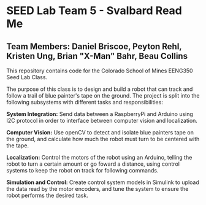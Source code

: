 # SEED Lab Team 5 - Svalbard Read Me

## Team Members: Daniel Briscoe, Peyton Rehl, Kristen Ung, Brian "X-Man" Bahr, Beau Collins

This repository contains code for the Colorado School of Mines EENG350 Seed Lab Class.

The purpose of this class is to design and build a robot that can track and follow a
trail of blue painter's tape on the ground. The project is split into the following
subsystems with different tasks and responsibilities:

**System Integration:** Send data between a RaspberryPi and Arduino using I2C
protocol in order to interface between computer vision and localization.

**Computer Vision:** Use openCV to detect and isolate blue painters tape on the ground,
and calculate how much the robot must turn to be centered with the tape.

**Localization:** Control the motors of the robot using an Arduino, telling the robot
to turn a certain amount or go foward a distance, using control systems to keep the robot
on track for following commands.

**Simulation and Control:** Create control system models in Simulink to upload the data read
by the motor encoders, and tune the system to ensure the robot performs the desired task.
